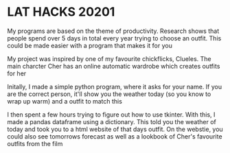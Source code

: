 # LAT HACKS 20201

<p> My programs are based on the theme of productivity. Research shows that people spend over 5 days in total every year trying to choose an outfit. This could be made easier with a program that makes it for you</p>

<p> My project was inspired by one of my favourite chickflicks, Clueles. The main charcter Cher has an online automatic wardrobe which creates outfits for her</p>

<p> Initally, I made a simple python program, where it asks for your name. If you are the correct person, it'll show you the weather today (so you know to wrap up warm) and a outfit to match this</p>

<p>I then spent a few hours trying to figure out how to use tkinter. With this, I made a pandas dataframe using a dictionary. This told you the weather of today and took you to a html website of that days outfit. On the webstie, you could also see tomorrows forecast as well as a lookbook of Cher's favourite outfits from the film </p>
